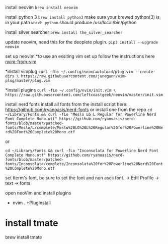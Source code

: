 install neovim
`brew install neovim`

install python 3
`brew install python3`
 make sure your brewed python(3) is in your path
`which python` should produce /usr/local/bin/python

install silver searcher
`brew install the_silver_searcher`

update neovim, need this for the deoplete plugin.
`pip3 install --upgrade neovim`

set up neovim
*to use an exsiting vim set up follow the instructions here [nvim-from-vim](https://neovim.io/doc/user/nvim.html#nvim-from-vim)

*install vimplug `curl -fLo ~/.config/nvim/autoload/plug.vim --create-dirs \
https://raw.githubusercontent.com/junegunn/vim-plug/master/plug.vim`

*install plugins `curl -fLo ~/.config/nvim/init.vim \
https://raw.githubusercontent.com/leftcoastgeek/neovim/master/init.vim`

install nerd fonts
install all fonts from the install script here: https://github.com/ryanoasis/nerd-fonts
or install one from the repo
`cd ~/Library/Fonts && curl -fLo "Meslo LG L Regular for Powerline Nerd Font Complete Mono.otf" https://github.com/ryanoasis/nerd-fonts/blob/master/patched-fonts/Meslo/L/complete/Meslo%20LG%20L%20Regular%20for%20Powerline%20Nerd%20Font%20Complete%20Mono.otf`

or 

`cd ~/Library/Fonts && curl -fLo "Inconsolata for Powerline Nerd Font Complete Mono.otf" https://github.com/ryanoasis/nerd-fonts/blob/master/patched-fonts/Inconsolata/complete/Inconsolata%20for%20Powerline%20Nerd%20Font%20Complete%20Mono.otf`

set Iterm's font, be sure to set the font and non ascii font. -> Edit Profile -> text -> fonts

open neoVim and install plugins
* nvim . +PlugInstall


# install tmate 
brew install tmate
